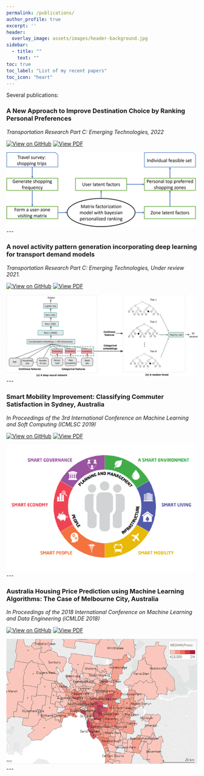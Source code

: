 ```yaml
---
permalink: /publications/
author_profile: true
excerpt: ''
header:
  overlay_image: assets/images/header-background.jpg
sidebar:
  - title: ""
    text: ""
toc: true
toc_label: "List of my recent papers"
toc_icon: "heart"
---
```


Several publications:

### A New Approach to Improve Destination Choice by Ranking Personal Preferences

*Transportation Research Part C: Emerging Technologies, 2022*

[![View on GitHub](https://img.shields.io/badge/GitHub-View_on_GitHub-blue?logo=GitHub)](https://github.com/danhphan/ranking-preferred-destinations)
[![View PDF](https://img.shields.io/badge/PDF-View%20pdf-brightgreen)](https://www.sciencedirect.com/science/article/abs/pii/S0968090X22002406)

<center><img src="../assets/publications/publication_05.png"/></center>
---

### A novel activity pattern generation incorporating deep learning for transport demand models

*Transportation Research Part C: Emerging Technologies, Under review 2021.*

[![View on GitHub](https://img.shields.io/badge/GitHub-View_on_GitHub-blue?logo=GitHub)](https://github.com/danhphan/m2actgen)
[![View PDF](https://img.shields.io/badge/PDF-View%20pdf-brightgreen)](https://arxiv.org/abs/2104.02278)

<center><img src="../assets/publications/publication_04.png"/></center>
---

### Smart Mobility Improvement: Classifying Commuter Satisfaction in Sydney, Australia

*In Proceedings of the 3rd International Conference on Machine Learning and Soft Computing (ICMLSC 2019)*

[![View on GitHub](https://img.shields.io/badge/GitHub-View_on_GitHub-blue?logo=GitHub)](https://github.com/danhphan/Classifying-Commuter-Satisfaction)
[![View PDF](https://img.shields.io/badge/PDF-View%20pdf-brightgreen)](https://dl.acm.org/citation.cfm?id=3311021)

<center><img src="../assets/publications/publication_01.png"/></center>
---

### Australia Housing Price Prediction using Machine Learning Algorithms: The Case of Melbourne City, Australia

*In Proceedings of the 2018 International Conference on Machine Learning and Data Engineering (iCMLDE 2018)*

[![View on GitHub](https://img.shields.io/badge/GitHub-View_on_GitHub-blue?logo=GitHub)](https://github.com/danhphan/Housing-Price-Prediction)
[![View PDF](https://img.shields.io/badge/PDF-View%20pdf-brightgreen)](https://ieeexplore.ieee.org/document/8614000)

<center><img src="../assets/publications/publication_02.png"/></center>
---